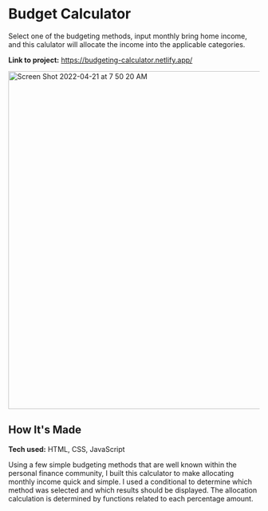 # Budget Calculator

Select one of the budgeting methods, input monthly bring home income, and this calulator will allocate the income into the applicable categories.

**Link to project:** https://budgeting-calculator.netlify.app/

<img width="677" alt="Screen Shot 2022-04-21 at 7 50 20 AM" src="https://user-images.githubusercontent.com/24927444/164452092-80f60ef2-8f99-47e4-95e8-f5375ae3a8e8.png">

## How It's Made

**Tech used:** HTML, CSS, JavaScript

Using a few simple budgeting methods that are well known within the personal finance community, I built this calculator to make allocating monthly income
quick and simple. I used a conditional to determine which method was selected and which results should be displayed. The allocation calculation is determined by functions related to each percentage amount. 
